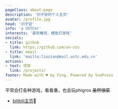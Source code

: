```yaml
---
pageClass: about-page
description: '刘子安的个人主页'
avatar: /profile.jpg
head: '刘子安'
info: 'a USTCer'
interests: '喜欢睡觉、摸鱼打游戏'
socials:
- title: github
  link: https://github.com/an-stu
- title: email
  link: 'mailto:liuzian@mail.ustc.edu.cn'
actions:
- text: 项目
  link: /projects/
footer: Made with ♥ by Fing. Powered by VuePress
---
```


<AboutCard :frontmatter="$page.frontmatter" >

平常会打各种游戏，看看番，也会玩phigros ~~虽然很菜~~
- [bilibili主页](https://space.bilibili.com/526132913):dizzy:

</AboutCard>

<style lang="stylus">

.theme-container.about-page .page
  background-color #e6ecf0
  min-height calc(100vh)
  
  .last-updated
    display none

</style>